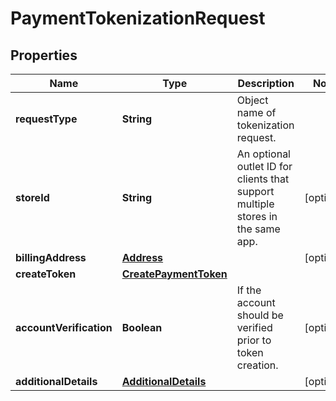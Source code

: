 

# PaymentTokenizationRequest

## Properties

Name | Type | Description | Notes
------------ | ------------- | ------------- | -------------
**requestType** | **String** | Object name of tokenization request. | 
**storeId** | **String** | An optional outlet ID for clients that support multiple stores in the same app. |  [optional]
**billingAddress** | [**Address**](Address.md) |  |  [optional]
**createToken** | [**CreatePaymentToken**](CreatePaymentToken.md) |  | 
**accountVerification** | **Boolean** | If the account should be verified prior to token creation. |  [optional]
**additionalDetails** | [**AdditionalDetails**](AdditionalDetails.md) |  |  [optional]



